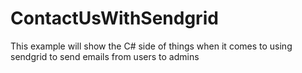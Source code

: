 # ContactUsWithSendgrid
This example will show the C# side of things when it comes to using sendgrid to send emails from users to admins

